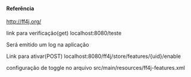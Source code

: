 #### Referência
http://ff4j.org/

link para verificação(get)
localhost:8080/teste

Será emitido um log na aplicação

Link para ativar(POST) 
localhost:8080/ff4j/store/features/{uid}/enable

configuração de toggle no arquivo src/main/resources/ff4j-features.xml


